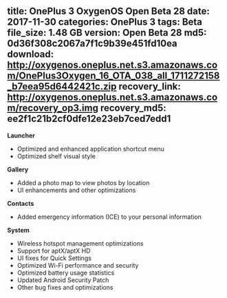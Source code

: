 title: OnePlus 3 OxygenOS Open Beta 28
date: 2017-11-30
categories: OnePlus 3
tags: Beta
file_size: 1.48 GB
version: Open Beta 28
md5: 0d36f308c2067a7f1c9b39e451fd10ea
download: http://oxygenos.oneplus.net.s3.amazonaws.com/OnePlus3Oxygen_16_OTA_038_all_1711272158_b7eea95d6442421c.zip
recovery_link: http://oxygenos.oneplus.net.s3.amazonaws.com/recovery_op3.img
recovery_md5: ee2f1c21b2cf0dfe12e23eb7ced7edd1
---
**Launcher**
* Optimized and enhanced application shortcut menu
* Optimized shelf visual style

**Gallery**
* Added a photo map to view photos by location
* UI enhancements and other optimizations

**Contacts**
* Added emergency information (ICE) to your personal information

**System**
* Wireless hotspot management optimizations
* Support for aptX/aptX HD
* UI fixes for Quick Settings
* Optimized Wi-Fi performance and security
* Optimized battery usage statistics
* Updated Android Security Patch
* Other bug fixes and optimizations
